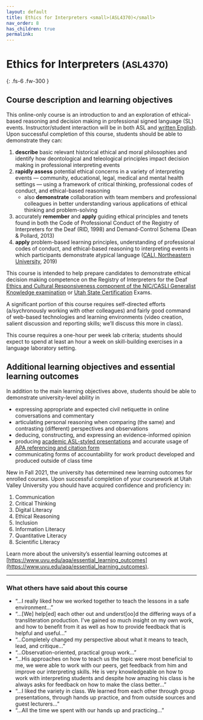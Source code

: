 ```yaml
---
layout: default
title: Ethics for Interpreters <small>(ASL4370)</small>
nav_order: 8
has_children: true
permalink:
---
```


# Ethics for Interpreters <small>(ASL4370)</small>

{: .fs-6 .fw-300 }

## Course description and learning objectives

This online-only course is an introduction to and an exploration of ethical-based reasoning and decision making in professional signed language (SL) events. Instructor/student interaction will be in both ASL and [written English](http://www.hemingwayapp.com). Upon successful completion of this course, students should be able to demonstrate they can:

1. **describe** basic relevant historical ethical and moral philosophies and identify how deontological and teleological principles impact decision making in professional interpreting events
2. **rapidly assess** potential ethical concerns in a variety of interpreting events — community, educational, legal, medical and mental health settings — using a framework of critical thinking, professional codes of conduct, and ethical-based reasoning
	* also **demonstrate** collaboration with team members and professional colleagues in better understanding various applications of ethical thinking and problem-solving
3. accurately **remember** and **apply** guiding ethical principles and tenets found in both the Code of Professional Conduct of the Registry of Interpreters for the Deaf (RID, 1998) and Demand-Control Schema (Dean & Pollard, 2013)
4. **apply** problem-based learning principles, understanding of professional codes of conduct, and ethical-based reasoning to interpreting events in which participants demonstrate atypical language ([CALI, Northeastern University](https://www.northeastern.edu/cali/unfolding-scenarios), 2019)

This course is intended to help prepare candidates to demonstrate ethical decision making competence on the Registry of Interpreters for the Deaf [Ethics and Cultural Responsiveness component of the NIC/CASLI Generalist Knowledge examination](https://drive.google.com/file/d/1AlRkI8vhwQrOwlX12e_5Rsxh8vgqHmUN/view) or [Utah State Certification](https://jobs.utah.gov/usor/uip/certification/index.html) Exams.

A significant portion of this course requires self-directed efforts (a/sychronously working with other colleagues) and fairly good command of web-based technologies and learning environments (video creation, salient discussion and reporting skills; we’ll discuss this more in class).

This course requires a one-hour per week lab criteria; students should expect to spend at least an hour a week on skill-building exercises in a language laboratory setting.

## Additional learning objectives and essential learning outcomes

In addition to the main learning objectives above, students should be able to demonstrate university-level ability in
* expressing appropriate and expected civil netiquette in online conversations and commentary
* articulating personal reasoning when comparing (the same) and contrasting (different) perspectives and observations
* deducing, constructing, and expressing an evidence-informed opinion
* producing [academic ASL-styled presentations](https://www.youtube.com/watch?v=VX18-4m-EN0) and accurate usage of [APA referencing and citation form](http://linguistics.byu.edu/faculty/henrichsenl/APA/APA01.html)
* communicating forms of accountability for work product developed and produced outside of class time

New in Fall 2021, the university has determined new learning outcomes for enrolled courses. Upon successful completion of your coursework at Utah Valley University you should have acquired confidence and proficiency in:
1. Communication
2. Critical Thinking
3. Digital Literacy
4. Ethical Reasoning
5. Inclusion
6. Information Literacy
7. Quantitative Literacy
8. Scientific Literacy

Learn more about the university’s essential learning outcomes at [https://www.uvu.edu/aqa/essential_learning_outcomes](https://www.uvu.edu/aqa/essential_learning_outcomes).

---
### What others have said about this course
* “...I really liked how we worked together to teach the lessons in a safe environment...”
* “...[We] help[ed] each other out and underst[oo]d the differing ways of a transliteration production. I've gained so much insight on my own work, and how to benefit from it as well as how to provide feedback that is helpful and useful...”
* “...Completely changed my perspective about what it means to teach, lead, and critique...”
* “...Observation-oriented, practical group work...”
* “...His approaches on how to teach us the topic were most beneficial to me, we were able to work with our peers, get feedback from him and improve our interpreting skills. He is very knowledgeable on how to work with interpreting students and despite how amazing his class is he always asks for feedback on how to make the class better...”
* “...I liked the variety in class. We learned from each other through group presentations, through hands up practice, and from outside sources and guest lecturers...”
* “...All the time we spent with our hands up and practicing...”